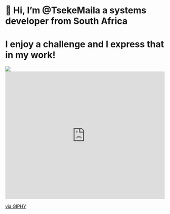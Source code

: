# 👋 Hi, I’m @TsekeMaila a systems developer from South Africa

# I enjoy a challenge and I express that in my work!

<a href="https://visitcount.itsvg.in">
  <img src="https://visitcount.itsvg.in/api?id=TsekeMaila&label=Profile%20Views&pretty=false" />
</a>

<div style="width:100%;height:0;padding-bottom:80%;position:relative;"><iframe src="https://giphy.com/embed/3kPDmoWdBpQPNhCnUG" width="100%" height="100%" style="position:absolute" frameBorder="0" class="giphy-embed" allowFullScreen></iframe></div><p><a href="https://giphy.com/stickers/siwaOnlineGmbH-siwa-siwi-hagenberg-3kPDmoWdBpQPNhCnUG">via GIPHY</a></p>





